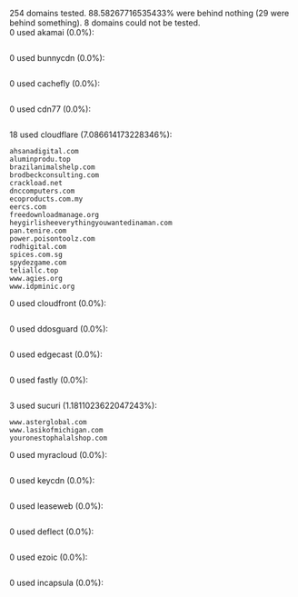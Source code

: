 254 domains tested. 88.58267716535433% were behind nothing (29 were behind something). 8 domains could not be tested.<br>
0 used akamai (0.0%):
```

```

0 used bunnycdn (0.0%):
```

```

0 used cachefly (0.0%):
```

```

0 used cdn77 (0.0%):
```

```

18 used cloudflare (7.086614173228346%):
```
ahsanadigital.com
aluminprodu.top
brazilanimalshelp.com
brodbeckconsulting.com
crackload.net
dnccomputers.com
ecoproducts.com.my
eercs.com
freedownloadmanage.org
heygirlisheeverythingyouwantedinaman.com
pan.tenire.com
power.poisontoolz.com
rodhigital.com
spices.com.sg
spydezgame.com
teliallc.top
www.agies.org
www.idpminic.org
```

0 used cloudfront (0.0%):
```

```

0 used ddosguard (0.0%):
```

```

0 used edgecast (0.0%):
```

```

0 used fastly (0.0%):
```

```

3 used sucuri (1.1811023622047243%):
```
www.asterglobal.com
www.lasikofmichigan.com
youronestophalalshop.com
```

0 used myracloud (0.0%):
```

```

0 used keycdn (0.0%):
```

```

0 used leaseweb (0.0%):
```

```

0 used deflect (0.0%):
```

```

0 used ezoic (0.0%):
```

```

0 used incapsula (0.0%):
```

```
